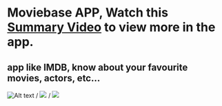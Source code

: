 # Moviebase APP, Watch this [Summary Video](https://www.youtube.com/watch?v=PsFUk_MoeQI) to view more in the app.

## app like IMDB, know about your favourite movies, actors, etc...

![Alt text](moviebase1.gif) / ![](moviebase2.gif) / ![](moviebase3.gif)
